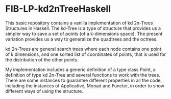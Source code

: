 # FIB-LP-kd2nTreeHaskell

This basic repository contains a vanilla implementation of kd 2n-Trees Structures in Haskell. The kd-Tree is a type of structure that provides us a simpler way to save a set of points (of a k-dimensions space). The present variation provides us a way to generalize the quadtrees and the octrees.

kd 2n-Trees are general search trees where each node contains one point of k dimensions, and one sorted list of coordinates of points, that is used for the distribution of the other points.

My implementation includes a generic definition of a type class Point, a definition of type kd 2n-Tree and several functions to work with the trees. There are some instances to guarantee different properties in all the code, including the instances of Applicative, Monad and Functor, in order to show different ways of using the structure.

